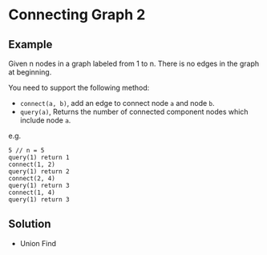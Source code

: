 # Connecting Graph 2
## Example
Given n nodes in a graph labeled from 1 to n. There is no edges in the graph at beginning.

You need to support the following method:

- `connect(a, b)`, add an edge to connect node `a` and node `b`. 
- `query(a)`, Returns the number of connected component nodes which include node `a`.

e.g. 
```
5 // n = 5
query(1) return 1
connect(1, 2)
query(1) return 2
connect(2, 4)
query(1) return 3
connect(1, 4)
query(1) return 3
```

## Solution
- Union Find

